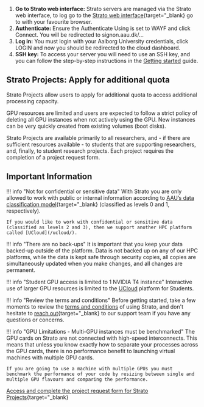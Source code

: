 1. **Go to Strato web interface:** Strato servers are managed via the Strato web interface, to log go to the [Strato web interface](https://strato-new.claaudia.aau.dk/auth/login/?next=/project/){target="_blank} go to with your favourite browser.
2. **Authenticate:** Ensure the Authenticate Using is set to WAYF and click Connect. You will be redirected to signon.aau.dk/... 
3. **Log in:** You must login with your Aalborg University credentials, click LOGIN and now you should be redirected to the cloud dashboard.
4. **SSH key:** To access your server you will need to use an SSH key, and you can follow the step-by-step instructions in the [Getting started](/strato/getting-started/before-you-begin/) guide.

## Strato Projects: Apply for additional quota
Strato Projects allow users to apply for additional quota to access additional processing capacity. 

GPU resources are limited and users are expected to follow a strict policy of deleting all GPU instances when not actively using the GPU. New instances can be very quickly created from existing volumes (boot disks). 

Strato Projects are available primarily to all researchers, and - if there are sufficient resources available - to students that are supporting researchers, and, finally, to student research projects. Each project requires the completion of a project request form.



## Important Information

!!! info "Not for confidential or sensitive data"
    With Strato you are only allowed to work with public or internal information according to [AAU’s data classification model](https://www.security.aau.dk/data-classification){target="_blank} (classified as levels 0 and 1, respectively).

    If you would like to work with confidential or sensitive data (classified as levels 2 and 3), then we support another HPC platform called [UCloud](/ucloud/).

!!! info "There are no back-ups"
    It is important that you keep your data backed-up outside of the platform. Data is not backed up on any of our HPC platforms, while the data is kept safe through security copies, all copies are simultaneously updated when you make changes, and all changes are permanent.

!!! info "Student GPU access is limited to 1 NVIDIA T4 instance"
    Interactive use of larger GPU resources is limited to the [UCloud](/ucloud/) platform for Students.

!!! info "Review the terms and conditions"
    Before getting started, take a few moments to review the [terms and conditions](/strato/terms-and-conditions) of using Strato, and don't hesitate to [reach out](https://serviceportal.aau.dk/serviceportal?id=emp_taxonomy_topic&topic_id=82a253e8838fc21053711d447daad328){target="_blank} to our support team if you have any questions or concerns.

!!! info "GPU Limitations - Multi-GPU instances must be benchmarked"
    The GPU cards on Strato are not connected with high-speed interconnects. This means that unless you know exactly how to separate your processes across the GPU cards, there is no performance benefit to launching virtual machines with multiple GPU cards.
    
    If you are going to use a machine with multiple GPUs you must benchmark the performance of your code by resizing between single and multiple GPU flavours and comparing the performance.


[Access and complete the project request form for Strato Projects](https://forms.office.com/pages/responsepage.aspx/?id=Sbrb9QbOb0msPgzxQ2HZNEdKMbCNz_9Lom8_yaZURCNUNkE1NEYxMkw4UllRVllZTkFLVjRNUzJUTCQlQCN0PWcu){target="_blank}